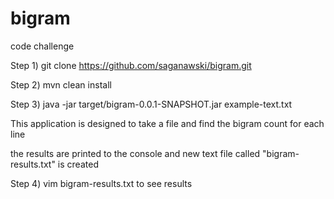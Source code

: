# bigram
code challenge 

Step 1) git clone https://github.com/saganawski/bigram.git

Step 2) mvn clean install

Step 3) java -jar target/bigram-0.0.1-SNAPSHOT.jar example-text.txt  

This application is designed to take a file and find the bigram count for each line

the results are printed to the console and new text file called "bigram-results.txt" is created

Step 4) vim bigram-results.txt to see results

